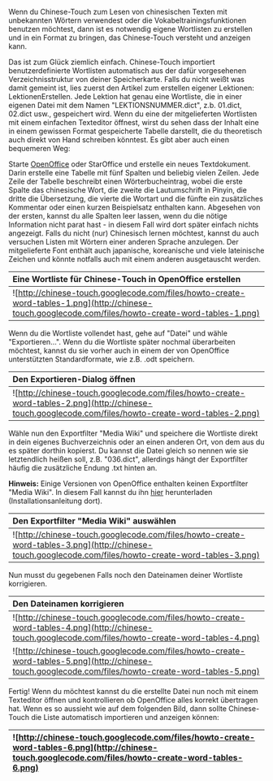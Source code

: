 Wenn du Chinese-Touch zum Lesen von chinesischen Texten mit unbekannten Wörtern verwendest oder die Vokabeltrainingsfunktionen benutzen möchtest, dann ist es notwendig eigene Wortlisten zu erstellen und in ein Format zu bringen, das Chinese-Touch versteht und anzeigen kann.

Das ist zum Glück ziemlich einfach. Chinese-Touch importiert benutzerdefinierte Wortlisten automatisch aus der dafür vorgesehenen Verzeichnisstruktur von deiner Speicherkarte. Falls du nicht weißt was damit gemeint ist, lies zuerst den Artikel zum erstellen eigener Lektionen: LektionenErstellen. Jede Lektion hat genau eine Wortliste, die in einer eigenen Datei mit dem Namen "LEKTIONSNUMMER.dict", z.b. 01.dict, 02.dict usw., gespeichert wird. Wenn du eine der mitgelieferten Wortlisten mit einem einfachen Texteditor öffnest, wirst du sehen dass der Inhalt eine in einem gewissen Format gespeicherte Tabelle darstellt, die du theoretisch auch direkt von Hand schreiben könntest. Es gibt aber auch einen bequemeren Weg:

Starte [OpenOffice](http://de.openoffice.org/) oder StarOffice und erstelle ein neues Textdokument. Darin erstelle eine Tabelle mit fünf Spalten und beliebig vielen Zeilen. Jede Zeile der Tabelle beschreibt einen Wörterbucheintrag, wobei die erste Spalte das chinesische Wort, die zweite die Lautumschrift in Pinyin, die dritte die Übersetzung, die vierte die Wortart und die fünfte ein zusätzliches Kommentar oder einen kurzen Beispielsatz enthalten kann. Abgesehen von der ersten, kannst du alle Spalten leer lassen, wenn du die nötige Information nicht parat hast - in diesem Fall wird dort später einfach nichts angezeigt. Falls du nicht (nur) Chinesisch lernen möchtest, kannst du auch versuchen Listen mit Wörtern einer anderen Sprache anzulegen. Der mitgelieferte Font enthält auch japanische, koreanische und viele lateinische Zeichen und könnte notfalls auch mit einem anderen ausgetauscht werden.

|Eine Wortliste für Chinese-Touch in OpenOffice erstellen|
|:--------------------------------------------------------|
|![http://chinese-touch.googlecode.com/files/howto-create-word-tables-1.png](http://chinese-touch.googlecode.com/files/howto-create-word-tables-1.png)|

Wenn du die Wortliste vollendet hast, gehe auf "Datei" und wähle "Exportieren...". Wenn du die Wortliste später nochmal überarbeiten möchtest, kannst du sie vorher auch in einem der von OpenOffice unterstützten Standardformate, wie z.B. .odt speichern.

|Den Exportieren-Dialog öffnen|
|:-----------------------------|
|![http://chinese-touch.googlecode.com/files/howto-create-word-tables-2.png](http://chinese-touch.googlecode.com/files/howto-create-word-tables-2.png)|

Wähle nun den Exportfilter "Media Wiki" und speichere die Wortliste direkt in dein eigenes Buchverzeichnis oder an einen anderen Ort, von dem aus du es später dorthin kopierst. Du kannst die Datei gleich so nennen wie sie letztendlich heißen soll, z.B. "036.dict", allerdings hängt der Exportfilter häufig die zusätzliche Endung .txt hinten an.

**Hinweis:** Einige Versionen von OpenOffice enthalten keinen Exportfilter "Media Wiki". In diesem Fall kannst du ihn [hier](http://wiki.services.openoffice.org/wiki/Odt2Wiki) herunterladen (Installationsanleitung dort).

|Den Exportfilter "Media Wiki" auswählen|
|:---------------------------------------|
|![http://chinese-touch.googlecode.com/files/howto-create-word-tables-3.png](http://chinese-touch.googlecode.com/files/howto-create-word-tables-3.png)|

Nun musst du gegebenen Falls noch den Dateinamen deiner Wortliste korrigieren.

|Den Dateinamen korrigieren|
|:-------------------------|
|![http://chinese-touch.googlecode.com/files/howto-create-word-tables-4.png](http://chinese-touch.googlecode.com/files/howto-create-word-tables-4.png)|
|![http://chinese-touch.googlecode.com/files/howto-create-word-tables-5.png](http://chinese-touch.googlecode.com/files/howto-create-word-tables-5.png)|

Fertig! Wenn du möchtest kannst du die erstellte Datei nun noch mit einem Texteditor öffnen und kontrollieren ob OpenOffice alles korrekt übertragen hat. Wenn es so aussieht wie auf dem folgenden Bild, dann sollte Chinese-Touch die Liste automatisch importieren und anzeigen können:

|![http://chinese-touch.googlecode.com/files/howto-create-word-tables-6.png](http://chinese-touch.googlecode.com/files/howto-create-word-tables-6.png)|
|:----------------------------------------------------------------------------------------------------------------------------------------------------|